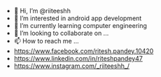 - 👋 Hi, I’m @riiteeshh
- 👀 I’m interested in android app development
- 🌱 I’m currently learning computer engineering
- 💞️ I’m looking to collaborate on ...
- 📫 How to reach me ...
- https://www.facebook.com/ritesh.pandey.10420
- https://www.linkedin.com/in/riteshpandey47
- https://www.instagram.com/_riiteeshh_/


<!---
riiteeshh/riiteeshh is a ✨ special ✨ repository because its `README.md` (this file) appears on your GitHub profile.
You can click the Preview link to take a look at your changes.
--->

